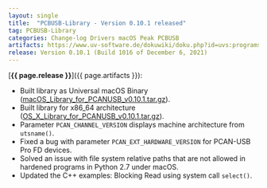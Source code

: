 ```yaml
---
layout: single
title:  "PCBUSB-Library - Version 0.10.1 released"
tag: PCBUSB-Library
categories: Change-log Drivers macOS Peak PCBUSB
artifacts: https://www.uv-software.de/dokuwiki/doku.php?id=uvs:programs:pcbusb_library
release: Version 0.10.1 (Build 1016 of December 6, 2021)
---
```

[**{{ page.release }}**]({{ page.artifacts }}):

- Built library as Universal macOS Binary ([macOS_Library_for_PCANUSB_v0.10.1.tar.gz](http://www.uv-software.de/files/downloads/MacCAN/PCANUSB/Library/macOS_Library_for_PCANUSB_v0.10.1.tar.gz)).
- Built library for x86_64 architecture ([OS_X_Library_for_PCANUSB_v0.10.1.tar.gz](http://www.uv-software.de/files/downloads/MacCAN/PCANUSB/Library/OS_X_Library_for_PCANUSB_v0.10.1.tar.gz)).
- Parameter `PCAN_CHANNEL_VERSION` displays machine architecture from `utsname()`.
- Fixed a bug with parameter `PCAN_EXT_HARDWARE_VERSION` for PCAN-USB Pro FD devices.
- Solved an issue with file system relative paths that are not allowed in hardened programs in Python 2.7 under macOS.
- Updated the C++ examples: Blocking Read using system call `select()`.
